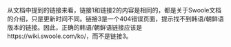 从文档中提到的链接来看，链接1和链接2的内容是相同的，都是关于Swoole文档的介绍，只是更新时间不同。链接3是一个404错误页面，提示找不到韩语/朝鲜语版本的链接。因此，正确的韩语/朝鲜语链接应该是https://wiki.swoole.com/ko/，而不是链接3。
